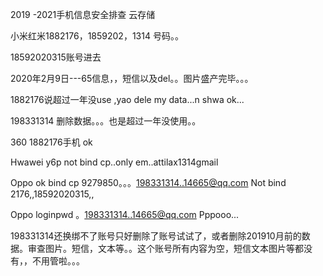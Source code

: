 2019 -2021手机信息安全排查 云存储


小米红米1882176，1859202，1314 号码。。


18592020315账号进去

2020年2月9日---65信息，，短信以及del。。图片盛产完毕。。。

1882176说超过一年没use ,yao dele my data...n shwa ok...

198331314  删除数据。。。也是超过一年没使用。。

360 1882176手机   ok



Hwawei y6p not bind cp..only em..attilax1314gmail



Oppo   ok
bind cp 9279850。。。198331314..14665@qq.com
Not bind 2176,,18592020315,,

Oppo loginpwd
。198331314..14665@qq.com
Pppooo...

198331314还换绑不了账号只好删除了账号试试了，或者删除201910月前的数据。审查图片。短信，文本等。。这个账号所有内容为空，短信文本图片等都没有，，不用管啦。。。
